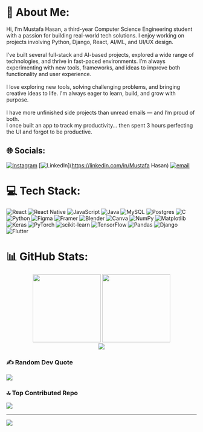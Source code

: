 # 💫 About Me:
Hi, I’m Mustafa Hasan, a third-year Computer Science Engineering student with a passion for building real-world tech solutions. I enjoy working on projects involving Python, Django, React, AI/ML, and UI/UX design.<br><br>I’ve built several full-stack and AI-based projects, explored a wide range of technologies, and thrive in fast-paced environments. I’m always experimenting with new tools, frameworks, and ideas to improve both functionality and user experience.<br><br>I love exploring new tools, solving challenging problems, and bringing creative ideas to life. I'm always eager to learn, build, and grow with purpose.<br><br> I have more unfinished side projects than unread emails — and I’m proud of both.<br> I once built an app to track my productivity… then spent 3 hours perfecting the UI and forgot to be productive.


## 🌐 Socials:
[![Instagram](https://img.shields.io/badge/Instagram-%23E4405F.svg?logo=Instagram&logoColor=white)](https://instagram.com/mustafa03hasan) [![LinkedIn](https://img.shields.io/badge/LinkedIn-%230077B5.svg?logo=linkedin&logoColor=white)](https://linkedin.com/in/Mustafa Hasan) [![email](https://img.shields.io/badge/Email-D14836?logo=gmail&logoColor=white)](mailto:mustafaidrishasan3@gmail.com) 

# 💻 Tech Stack:
![React](https://img.shields.io/badge/react-%2320232a.svg?style=for-the-badge&logo=react&logoColor=%2361DAFB) ![React Native](https://img.shields.io/badge/react_native-%2320232a.svg?style=for-the-badge&logo=react&logoColor=%2361DAFB) ![JavaScript](https://img.shields.io/badge/javascript-%23323330.svg?style=for-the-badge&logo=javascript&logoColor=%23F7DF1E) ![Java](https://img.shields.io/badge/java-%23ED8B00.svg?style=for-the-badge&logo=openjdk&logoColor=white) ![MySQL](https://img.shields.io/badge/mysql-4479A1.svg?style=for-the-badge&logo=mysql&logoColor=white) ![Postgres](https://img.shields.io/badge/postgres-%23316192.svg?style=for-the-badge&logo=postgresql&logoColor=white) ![C](https://img.shields.io/badge/c-%2300599C.svg?style=for-the-badge&logo=c&logoColor=white) ![Python](https://img.shields.io/badge/python-3670A0?style=for-the-badge&logo=python&logoColor=ffdd54) ![Figma](https://img.shields.io/badge/figma-%23F24E1E.svg?style=for-the-badge&logo=figma&logoColor=white) ![Framer](https://img.shields.io/badge/Framer-black?style=for-the-badge&logo=framer&logoColor=blue) ![Blender](https://img.shields.io/badge/blender-%23F5792A.svg?style=for-the-badge&logo=blender&logoColor=white) ![Canva](https://img.shields.io/badge/Canva-%2300C4CC.svg?style=for-the-badge&logo=Canva&logoColor=white) ![NumPy](https://img.shields.io/badge/numpy-%23013243.svg?style=for-the-badge&logo=numpy&logoColor=white) ![Matplotlib](https://img.shields.io/badge/Matplotlib-%23ffffff.svg?style=for-the-badge&logo=Matplotlib&logoColor=black) ![Keras](https://img.shields.io/badge/Keras-%23D00000.svg?style=for-the-badge&logo=Keras&logoColor=white) ![PyTorch](https://img.shields.io/badge/PyTorch-%23EE4C2C.svg?style=for-the-badge&logo=PyTorch&logoColor=white) ![scikit-learn](https://img.shields.io/badge/scikit--learn-%23F7931E.svg?style=for-the-badge&logo=scikit-learn&logoColor=white) ![TensorFlow](https://img.shields.io/badge/TensorFlow-%23FF6F00.svg?style=for-the-badge&logo=TensorFlow&logoColor=white) ![Pandas](https://img.shields.io/badge/pandas-%23150458.svg?style=for-the-badge&logo=pandas&logoColor=white) ![Django](https://img.shields.io/badge/django-%23092E20.svg?style=for-the-badge&logo=django&logoColor=white) ![Flutter](https://img.shields.io/badge/Flutter-%2302569B.svg?style=for-the-badge&logo=Flutter&logoColor=white)
# 📊 GitHub Stats:
<div align="center">
  <img height="180em" src="https://github-readme-stats.vercel.app/api?username=MustafaIdrisHasan&theme=tokyonight&hide_border=false&include_all_commits=true&count_private=false" />
  <img height="180em" src="https://github-readme-stats.vercel.app/api/top-langs/?username=MustafaIdrisHasan&theme=tokyonight&hide_border=false&include_all_commits=true&count_private=false&layout=compact&exclude_repo=github-readme-stats" />
</div>

<div align="center">
  <img src="https://github-readme-streak-stats.demolab.com/?user=MustafaIdrisHasan&theme=tokyonight&hide_border=false" />
</div>

### ✍️ Random Dev Quote
![](https://quotes-github-readme.vercel.app/api?type=horizontal&theme=radical)

### 🔝 Top Contributed Repo
![](https://github-contributor-stats.vercel.app/api?username=MustafaIdrisHasan&limit=5&theme=dark&combine_all_yearly_contributions=true)

---
[![](https://visitcount.itsvg.in/api?id=MustafaIdrisHasan&icon=0&color=0)](https://visitcount.itsvg.in)

<!-- Proudly created with GPRM ( https://gprm.itsvg.in ) -->
